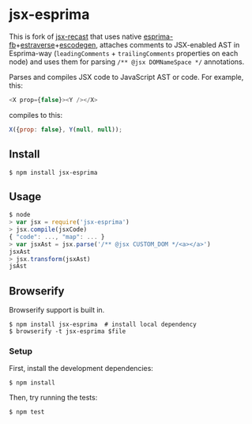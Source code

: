 # jsx-esprima

This is fork of [jsx-recast](https://github.com/vslinko/jsx-recast) that uses native [esprima-fb](https://github.com/facebook/esprima)+[estraverse](https://github.com/Constellation/estraverse)+[escodegen](https://github.com/Constellation/estraverse), attaches comments to JSX-enabled AST in Esprima-way (`leadingComments` + `trailingComments` properties on each node) and uses them for parsing `/** @jsx DOMNameSpace */` annotations.

Parses and compiles JSX code to JavaScript AST or code.
For example, this:

```js
<X prop={false}><Y /></X>
```

compiles to this:

```js
X({prop: false}, Y(null, null));
```

## Install

```
$ npm install jsx-esprima
```

## Usage

```js
$ node
> var jsx = require('jsx-esprima')
> jsx.compile(jsxCode)
{ "code": ..., "map": ... }
> var jsxAst = jsx.parse('/** @jsx CUSTOM_DOM */<a></a>')
jsxAst
> jsx.transform(jsxAst)
jsAst
```

## Browserify

Browserify support is built in.

```
$ npm install jsx-esprima  # install local dependency
$ browserify -t jsx-esprima $file
```

### Setup

First, install the development dependencies:

```
$ npm install
```

Then, try running the tests:

```
$ npm test
```
